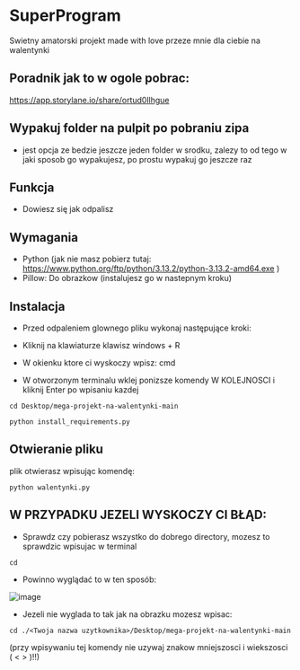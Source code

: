 # SuperProgram

  Swietny amatorski projekt made with love przeze mnie dla ciebie na walentynki

## Poradnik jak to w ogole pobrac:

  https://app.storylane.io/share/ortud0llhgue

## Wypakuj folder na pulpit po pobraniu zipa
- jest opcja ze bedzie jeszcze jeden folder w srodku, zalezy to od tego w jaki sposob go wypakujesz, po prostu wypakuj go jeszcze raz

## Funkcja
- Dowiesz się jak odpalisz

## Wymagania
- Python (jak nie masz pobierz tutaj: https://www.python.org/ftp/python/3.13.2/python-3.13.2-amd64.exe )
- Pillow: Do obrazkow (instalujesz go w nastepnym kroku)

## Instalacja
- Przed odpaleniem glownego pliku wykonaj następujące kroki:

- Kliknij na klawiaturze klawisz windows + R
- W okienku ktore ci wyskoczy wpisz: cmd
- W otworzonym terminalu wklej ponizsze komendy W KOLEJNOSCI i kliknij Enter po wpisaniu kazdej

```
cd Desktop/mega-projekt-na-walentynki-main
```

```
python install_requirements.py
```

## Otwieranie pliku
  plik otwierasz wpisując komendę:

```
python walentynki.py
```

## W PRZYPADKU JEZELI WYSKOCZY CI BŁĄD:
- Sprawdz czy pobierasz wszystko do dobrego directory, mozesz to sprawdzic wpisujac w terminal
```
cd
```
- Powinno wyglądać to w ten sposób: 

![image](https://github.com/user-attachments/assets/6844cbd1-6d06-461a-a88d-6d927b1f2de1)

- Jezeli nie wyglada to tak jak na obrazku mozesz wpisac: 
```
cd ./<Twoja nazwa uzytkownika>/Desktop/mega-projekt-na-walentynki-main
```
(przy wpisywaniu tej komendy nie uzywaj znakow mniejszosci i wiekszosci ( < > )!!)



